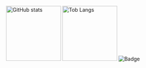 <p align="left">
  <img alt="GitHub stats" height="150px" src="https://github-readme-stats.vercel.app/api/top-langs/?username=comimome&theme=radical&layout=compact" />
  <img alt="Tob Langs" height="150px" src="https://github-readme-stats.vercel.app/api?username=comimome&show_icons=true&theme=radical" />
  <img alt="Badge" src="https://cp-logo.vercel.app/atcoder/comimome" />
</p>
